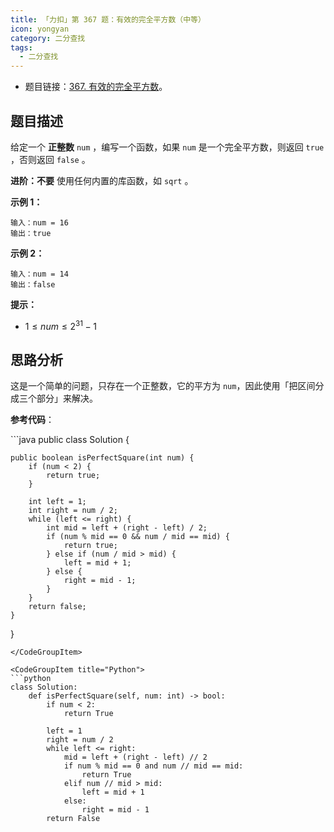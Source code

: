 ```yaml
---
title: 「力扣」第 367 题：有效的完全平方数（中等）
icon: yongyan
category: 二分查找
tags:
  - 二分查找
---
```


- 题目链接：[367. 有效的完全平方数](https://leetcode-cn.com/problems/valid-perfect-square/)。

## 题目描述

给定一个 **正整数** `num` ，编写一个函数，如果 `num` 是一个完全平方数，则返回 `true` ，否则返回 `false` 。

**进阶：不要** 使用任何内置的库函数，如 `sqrt` 。

**示例 1：**

```
输入：num = 16
输出：true
```

**示例 2：**

```
输入：num = 14
输出：false
```

**提示：**

- $1 \le num \le 2^{31} - 1$

## 思路分析

这是一个简单的问题，只存在一个正整数，它的平方为 `num`，因此使用「把区间分成三个部分」来解决。

**参考代码**：

<CodeGroup>
<CodeGroupItem title="Java">
```java
public class Solution {

    public boolean isPerfectSquare(int num) {
        if (num < 2) {
            return true;
        }

        int left = 1;
        int right = num / 2;
        while (left <= right) {
            int mid = left + (right - left) / 2;
            if (num % mid == 0 && num / mid == mid) {
                return true;
            } else if (num / mid > mid) {
                left = mid + 1;
            } else {
                right = mid - 1;
            }
        }
        return false;
    }

}

````
</CodeGroupItem>

<CodeGroupItem title="Python">
```python
class Solution:
    def isPerfectSquare(self, num: int) -> bool:
        if num < 2:
            return True

        left = 1
        right = num / 2
        while left <= right:
            mid = left + (right - left) // 2
            if num % mid == 0 and num // mid == mid:
                return True
            elif num // mid > mid:
                left = mid + 1
            else:
                right = mid - 1
        return False
````

</CodeGroupItem>
</CodeGroup>
